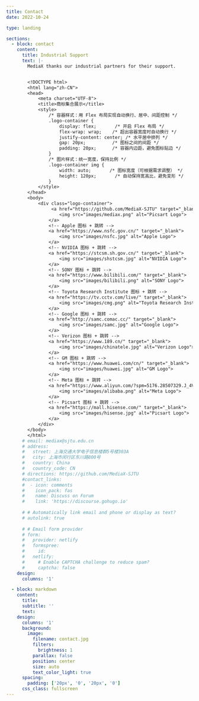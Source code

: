 ```yaml
---
title: Contact
date: 2022-10-24

type: landing

sections:
  - block: contact
    content:
      title: Industrial Support
      text: |-
        MediaX thanks our industrial partners for their support.


        <!DOCTYPE html>
        <html lang="zh-CN">
        <head>
            <meta charset="UTF-8">
            <title>商标集合展示</title>
            <style>
                /* 容器样式：用 Flex 布局实现自动换行、居中、间距控制 */
                .logo-container {
                    display: flex;       /* 开启 Flex 布局 */
                    flex-wrap: wrap;    /* 超出容器宽度时自动换行 */
                    justify-content: center; /* 水平居中排列 */
                    gap: 20px;          /* 图标之间的间距 */
                    padding: 20px;      /* 容器内边距，避免图标贴边 */
                }
                /* 图片样式：统一宽度，保持比例 */
                .logo-container img {
                    width: auto;       /* 图标宽度（可根据需求调整） */
                    height: 120px;       /* 自动保持宽高比，避免变形 */
                }
            </style>
        </head>
        <body>
            <div class="logo-container">
                 <a href="https://github.com/MediaX-SJTU" target="_blank">
                    <img src="images/mediax.png" alt="Picsart Logo">
                </a>
                <!-- Apple 图标 + 跳转 -->
                <a href="https://www.nsfc.gov.cn/" target="_blank">
                    <img src="images/nsfc.jpg" alt="Apple Logo">
                </a>
                <!-- NVIDIA 图标 + 跳转 -->
                <a href="https://stcsm.sh.gov.cn/" target="_blank">
                    <img src="images/shstcsm.jpg" alt="NVIDIA Logo">
                </a>
                <!-- SONY 图标 + 跳转 -->
                <a href="https://www.bilibili.com/" target="_blank">
                    <img src="images/bilibili.png" alt="SONY Logo">
                </a>
                <!-- Toyota Research Institute 图标 + 跳转 -->
                <a href="https://tv.cctv.com/live/" target="_blank">
                    <img src="images/cmg.png" alt="Toyota Research Institute Logo">
                </a>
                <!-- Google 图标 + 跳转 -->
                <a href="http://samc.comac.cc/" target="_blank">
                    <img src="images/samc.jpg" alt="Google Logo">
                </a>
                <!-- Verizon 图标 + 跳转 -->
                <a href="https://www.189.cn/" target="_blank">
                    <img src="images/chinatele.jpg" alt="Verizon Logo">
                </a>
                <!-- GM 图标 + 跳转 -->
                <a href="https://www.huawei.com/cn/" target="_blank">
                    <img src="images/huawei.jpg" alt="GM Logo">
                </a>
                <!-- Meta 图标 + 跳转 -->
                <a href="https://www.aliyun.com/?spm=5176.28507329.J_4VYgf18xNlTAyFFbOuOQe.d_logo.f8032868b1cDqr" target="_blank">
                    <img src="images/alibaba.png" alt="Meta Logo">
                </a>
                <!-- Picsart 图标 + 跳转 -->
                <a href="https://mall.hisense.com/" target="_blank">
                    <img src="images/hisense.jpg" alt="Picsart Logo">
                </a> 
            </div>
        </body>
        </html>
      # email: mediax@sjtu.edu.cn
      # address:
      #   street: 上海交通大学电子信息楼群5号楼303A
      #   city: 上海市闵行区东川路800号
      #   country: China
      #   country_code: CN
      # directions: https://github.com/MediaX-SJTU
      #contact_links:
      #  - icon: comments
      #    icon_pack: fas
      #    name: Discuss on Forum
      #    link: 'https://discourse.gohugo.io'
    
      # # Automatically link email and phone or display as text?
      # autolink: true
    
      # # Email form provider
      # form:
      #   provider: netlify
      #   formspree:
      #     id:
      #   netlify:
      #     # Enable CAPTCHA challenge to reduce spam?
      #     captcha: false
    design:
      columns: '1'

  - block: markdown
    content:
      title:
      subtitle: ''
      text:
    design:
      columns: '1'
      background:
        image: 
          filename: contact.jpg
          filters:
            brightness: 1
          parallax: false
          position: center
          size: auto
          text_color_light: true
      spacing:
        padding: ['20px', '0', '20px', '0']
      css_class: fullscreen
---
```

